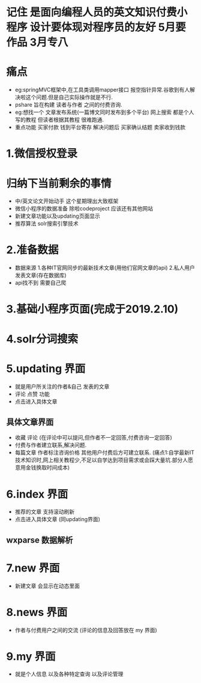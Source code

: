 # 记住 是面向编程人员的英文知识付费小程序 设计要体现对程序员的友好  5月要作品 3月专八

# 痛点
- eg:springMVC框架中,在工具类调用mapper接口 报空指针异常.谷歌到有人解决啦这个问题.但是自己实际操作就是不行.
- pshare 旨在构建 读者与作者 之间的付费咨询.
- eg:想找一个 文章发布系统(一篇博文同时发布到多个平台) 网上搜索  都是个人写的教程 但读者根据其教程 很难跑通. 
- 重点功能 买家付款 钱到平台寄存 解决问题后 买家确认结题 卖家收到钱款
# 1.微信授权登录 

# 归纳下当前剩余的事情
- 中/英文论文开始动手  这个星期理出大致框架
- 微信小程序的数据准备 除啦codeproject 应该还有其他网站
- 新建文章功能以及updating页面显示
- 推荐算法 solr搜索引擎技术
# 2.准备数据 
- 数据来源 1.各种IT官网同步的最新技术文章(用他们官网文章的api) 2.私人用户发表文章(存在数据库)
- api找不到 需要自己爬

# 3.基础小程序页面(完成于2019.2.10)

# 4.solr分词搜索


# 5.updating 界面
- 就是用户所关注的作者&自己 发表的文章
- 评论 点赞 功能
- 点击进入具体文章

## 具体文章界面
- 收藏 评论 (在评论中可以提问,但作者不一定回答,付费咨询一定回答)
- 付费与作者建立联系,解决问题.
- 每篇文章 作者标注咨询价格  其他用户付费后方可建立联系.
(痛点1:自学最新IT技术知识时,网上相关教程少,不足以自学达到项目需求或会踩大量坑.部分人愿意用金钱换取时间成本)

# 6.index 界面
- 推荐的文章 支持滚动刷新
- 点击进入具体文章 (同updating界面)

## wxparse 数据解析

# 7.new 界面
- 新建文章 会显示在动态里面

# 8.news 界面 
- 作者与付费用户之间的交流   (评论的信息及回答放在 my 界面)

# 9.my 界面
- 就是个人信息 以及各种特定查询 以及评论管理
